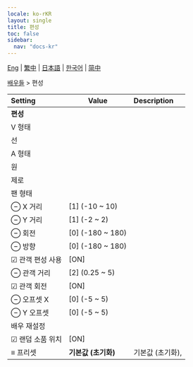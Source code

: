 ```yaml
---
locale: ko-rKR
layout: single
title: 편성
toc: false
sidebar:
  nav: "docs-kr"
---
```

[Eng](/dancexr/menu/2025.4/actors/formation) | [繁中](/tw/dancexr/menu/2025.4/actors/formation) | [日本語](/jp/dancexr/menu/2025.4/actors/formation) | [한국어](/kr/dancexr/menu/2025.4/actors/formation) | [简中](/zh/dancexr/menu/2025.4/actors/formation)

[배우들](../menu#배우들) > 편성



| Setting | Value | Description |
| :--- | --- | :--- |
|  <b>편성</b>|| 
|  V 형태|| 
|  선|| 
|  A 형태|| 
|  원|| 
|  제로|| 
|  팬 형태|| 
|  ⊖ X 거리| [1] (-10 ~ 10) | 
|  ⊖ Y 거리| [1] (-2 ~ 2) | 
|  ⊖ 회전| [0] (-180 ~ 180) | 
|  ⊖ 방향| [0] (-180 ~ 180) | 
|  ☑ 관객 편성 사용| [ON] | 
|  ⊖ 관객 거리| [2] (0.25 ~ 5) | 
|  ☑ 관객 회전| [ON] | 
|  ⊖ 오프셋 X| [0] (-5 ~ 5) | 
|  ⊖ Y 오프셋| [0] (-5 ~ 5) | 
|  배우 재설정|| 
|  ☑ 랜덤 소품 위치| [ON] | 
|  ≡ 프리셋| **기본값 (초기화)** | 기본값 (초기화),  |
